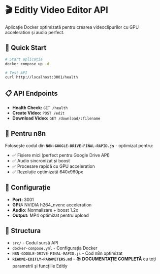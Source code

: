 # 🎬 Editly Video Editor API

Aplicație Docker optimizată pentru crearea videoclipurilor cu GPU acceleration și audio perfect.

## 🚀 Quick Start

```bash
# Start aplicația
docker compose up -d

# Test API
curl http://localhost:3001/health
```

## 📋 API Endpoints

- **Health Check:** `GET /health`
- **Create Video:** `POST /edit`
- **Download Video:** `GET /download/:filename`

## 🎯 Pentru n8n

Folosește codul din **`N8N-GOOGLE-DRIVE-FINAL-RAPID.js`** - optimizat pentru:
- ✅ Fișiere mici (perfect pentru Google Drive API)
- ✅ Audio sincronizat și boost
- ✅ Procesare rapidă cu GPU acceleration
- ✅ Rezoluție optimizată 640x960px

## 🔧 Configurație

- **Port:** 3001
- **GPU:** NVIDIA h264_nvenc acceleration
- **Audio:** Normalizare + boost 1.2x
- **Output:** MP4 optimizat pentru upload

## 📁 Structura

- `src/` - Codul sursă API
- `docker-compose.yml` - Configurația Docker
- `N8N-GOOGLE-DRIVE-FINAL-RAPID.js` - Cod n8n optimizat
- **`README-EDITLY-PARAMETERS.md`** - 📚 **DOCUMENTAȚIE COMPLETĂ** cu toți parametrii și funcțiile Editly
